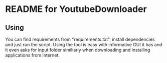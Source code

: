 # README for YoutubeDownloader

## Using

You can find requirements from "requirements.txt", install dependencies and just run the script. Using the tool is easy with informative GUI it has and it even asks for input folder similiarly when downloading and installing applications from internet.
